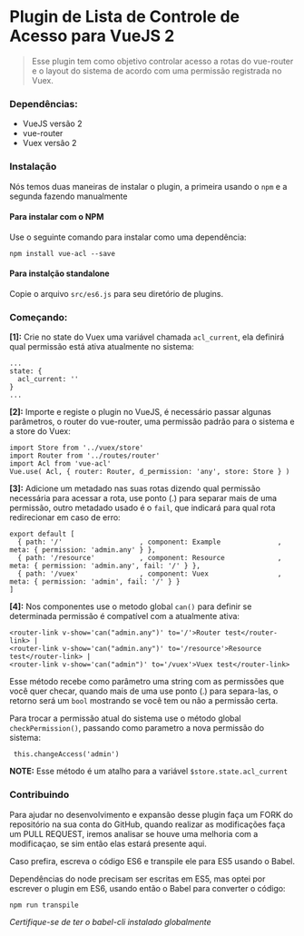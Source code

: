 # Plugin de Lista de Controle de Acesso para VueJS 2

>Esse plugin tem como objetivo controlar acesso a rotas do vue-router e o layout do sistema de acordo com uma permissão registrada no Vuex.

### Dependências:
- VueJS versão 2
- vue-router
- Vuex versão 2

### Instalação

Nós temos duas maneiras de instalar o plugin, a primeira usando o `npm` e a segunda fazendo manualmente

#### Para instalar com o NPM

Use o seguinte comando para instalar como uma dependência:

    npm install vue-acl --save

#### Para instalção standalone

Copie o arquivo `src/es6.js` para seu diretório de plugins.

### Começando:

**[1]:** Crie no state do Vuex uma variável chamada `acl_current`, ela definirá qual permissão está ativa atualmente no sistema:

    ...
  	state: {
  	  acl_current: ''
  	}
    ...

**[2]:** Importe e registe o plugin no VueJS, é necessário passar algunas parâmetros, o router do vue-router, uma permissão padrão para o sistema e a store do Vuex:


    import Store from '../vuex/store'
    import Router from '../routes/router'
    import Acl from 'vue-acl'
    Vue.use( Acl, { router: Router, d_permission: 'any', store: Store } )


**[3]:** Adicione um metadado nas suas rotas dizendo qual permissão necessária para acessar a rota, use ponto (.) para separar mais de uma permissão, outro metadado usado é o `fail`, que indicará para qual rota redirecionar em caso de erro:

  	export default [
  	  { path: '/'                   , component: Example              , meta: { permission: 'admin.any' } },
  	  { path: '/resource'           , component: Resource             , meta: { permission: 'admin.any', fail: '/' } },
  	  { path: '/vuex'               , component: Vuex                 , meta: { permission: 'admin', fail: '/' } }
  	]



**[4]:** Nos componentes use o metodo global `can()` para definir se determinada permissão é compatível com a atualmente ativa:

  	<router-link v-show='can("admin.any")' to='/'>Router test</router-link> |
  	<router-link v-show='can("admin.any")' to='/resource'>Resource test</router-link> |
  	<router-link v-show='can("admin")' to='/vuex'>Vuex test</router-link>

Esse método recebe como parâmetro uma string com as permissões que você quer checar, quando mais de uma use ponto (.) para separa-las, o retorno será um `bool` mostrando se você tem ou não a permissão certa.

Para trocar a permissão atual do sistema use o método global `checkPermission()`, passando como parametro a nova permissão do sistema:

	 this.changeAccess('admin')

**NOTE:** Esse método é um atalho para a variável `$store.state.acl_current`

### Contribuindo


Para ajudar no desenvolvimento e expansão desse plugin faça um FORK do repositório na sua conta do GitHub, quando realizar as modificações faça um PULL REQUEST, iremos analisar se houve uma melhoria com a modificaçao, se sim então elas estará presente aqui.

Caso prefira, escreva o código ES6 e transpile ele para ES5 usando o Babel.

Dependências do node precisam ser escritas em ES5, mas optei por escrever o plugin em ES6, usando então o Babel para converter o código:

    npm run transpile

*Certifique-se de ter o babel-cli instalado globalmente*